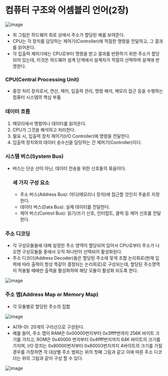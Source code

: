 # 컴퓨터 구조와 어셈블리 언어(2장)
![image](https://github.com/user-attachments/assets/15cd8e2b-8ec6-4da6-b072-0b88999829c4)
- 위 그림은 하드웨어 회로 상에서 주소가 할당된 예를 보여준다.
- CPU는 각 장치를 담당하는 제어기(Controller)에 적절한 명령을 전달하고, 그 결과를 읽어온다.
- 각 입출력 제어기에는 CPU로부터 명령을 받고 결과를 반환하기 위한 주소가 할당되어 있는데, 이것은 하드웨어 설계 단계에서 설계자가 적절히 선택하여 설계에 반영한다.
### CPU(Central Processing Unit)
- 중앙 처리 장치로서, 연산, 제어, 입출력 관리, 명령 해석, 메모리 접근 등을 수행하는 컴퓨터 시스템의 핵심 부품
### 데이터 흐름
1. 메모리에서 명령어나 데이터를 읽어온다.
2. CPU가 그것을 해석하고 처리한다.
3. 필요 시, 입출력 장치 제어기(I/O Controller)에 명령을 전달한다.
4. 입출력 장치와의 데이터 송수신을 담당하는 건 제어기(Controller)이다.
### 시스템 버스(System Bus)
- 버스는 단순 선이 아닌, 데이터 전송을 위한 신호들의 묶음이다.
  ### 세 가지 구성 요소
  - 주소 버스(Address Bus): 어디(메모리나 장치)에 접근할 것인지 주솔르 지정한다.
  - 데이터 버스(Data Bus): 실제 데이터를 전달한다.
  - 제어 버스(Control Bus): 읽기/쓰기 신호, 인터럽트, 클럭 등 제어 신호를 전달한다. 
### 주소 디코딩
- 각 구성모듈들에 대해 일정한 주소 영역이 할당되어 있어서 CPU로부터 주소가 나오면 구성모듈들 중에서 오직 하나만이 선택되어 활성화된다.
- 주소 디코더(Address Decoder)들은 할당된 주소에 맞게 조합 논리회로(현재 입력에 따라 출력이 항상 똑같이 결정되는 논리회로)로 구성되는데, 할당된 주소영역이 적용될 때에만 출력을 활성화하여 해당 모듈이 활성화 되도록 한다.

![image](https://github.com/user-attachments/assets/dbeb738a-3119-4171-bb35-58b3098c0dc2)

### 주소 맵(Address Map or Memory Map)
- 각 모듈별로 할당된 주소의 집합

![image](https://github.com/user-attachments/assets/a8ede196-864c-4cdd-91f8-167cff692d05)

- A(19-0): 20개의 구리선으로 구성된다.
- 예를 들어, 주소 맵이 RAM은 0x00000번지부터 0x3ffff번까지 256K 바이트 크기를 가지고, ROM은 0x40000 번지부터 0x4ffff번지까지 64K 바이트의 크기를 가지며, I/O 장치는 0x80000번지부터 0x80003번지까지 4바이트의 크기를 가질 경우를 가정하면 각 대상별 주소 범위는 위의 첫째 그림과 같고 이에 따른 주소 디코더는 위의 그림과 같이 구성 할 수 있다.

![image](https://github.com/user-attachments/assets/cab51f7b-b506-4ca1-bf3a-613f4eb9f37e)
